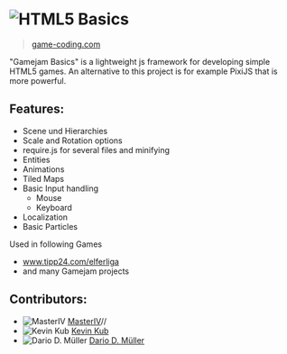 # ![HTML5 Basics](http://www.game-codi.ng/media/html5-basics/html5_basics.png)

> [game-coding.com](http://game-codi.ng)

"Gamejam Basics" is a lightweight js framework for developing simple HTML5 games. An alternative to this project is for example PixiJS that is more powerful.

## Features:

* Scene und Hierarchies
* Scale and Rotation options
* require.js for several files and minifying
* Entities
* Animations
* Tiled Maps
* Basic Input handling
	* Mouse
	* Keyboard
* Localization
* Basic Particles

Used in following Games
* www.tipp24.com/elferliga
* and many Gamejam projects

## Contributors:
  * ![MasterIV](https://avatars2.githubusercontent.com/u/1334077?s=50) [MasterIV](https://github.com/MasterIV)//
  * ![Kevin Kub](https://avatars3.githubusercontent.com/u/454950?s=50) [Kevin Kub](https://github.com/kevinkub)
  * ![Dario D. Müller](https://avatars1.githubusercontent.com/u/2358139?s=50) [Dario D. Müller](https://github.com/DarioDomiDE)

